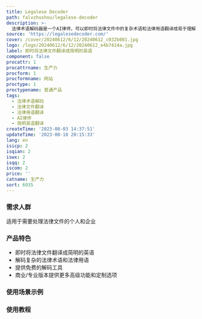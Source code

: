 ```yaml
---
title: Legalese Decoder
path: falvzhushou/legalese-decoder
description: >-
  法律术语解码器是一个AI律师，可以即时将法律文件中的复杂术语和法律用语翻译成易于理解的简明英语。它简化了日常生活中的专业术语和法律用语，帮助人们更轻松地理解法律文件。该产品提供免费的工具，用户可以将法律文件粘贴到解码器中，然后立即获得简明的翻译结果。此外，法律术语解码器还提供商业/专业版本，适用于需要频繁处理法律文件的专业人士和企业。商业版本提供更多高级功能和定制选项。请访问官方网站了解更多信息和定价详情。
source: 'https://legalesedecoder.com/'
cover: /cover/20240612/6/12/20240612_c032b081.jpg
logo: /logo/20240612/6/12/20240612_e4b7414a.jpg
label: 即时将法律文件翻译成简明的英语
component: false
procattr: 1
procattrname: 生产力
procform: 1
procformname: 网站
proctype: 1
proctypename: 普通产品
tags:
  - 法律术语解码
  - 法律文件翻译
  - 法律用语翻译
  - AI律师
  - 简明英语翻译
createTime: '2023-08-03 14:37:51'
updateTime: '2023-08-18 20:15:33'
lang: en
isicp: 2
isqian: 2
iswx: 2
isqq: 2
iscom: 2
price: ''
catname: 生产力
sort: 6935
---
```




### 需求人群
适用于需要处理法律文件的个人和企业

### 产品特色
- 即时将法律文件翻译成简明的英语
- 解码复杂的法律术语和法律用语
- 提供免费的解码工具
- 商业/专业版本提供更多高级功能和定制选项

### 使用场景示例


### 使用教程


  
